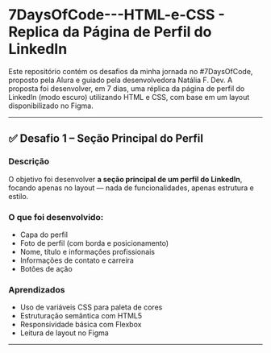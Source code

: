 # 7DaysOfCode---HTML-e-CSS - Replica da Página de Perfil do LinkedIn
Este repositório contém os desafios da minha jornada no #7DaysOfCode, proposto pela Alura e guiado pela desenvolvedora Natália F. Dev. A proposta foi desenvolver, em 7 dias, uma réplica da página de perfil do LinkedIn (modo escuro) utilizando HTML e CSS, com base em um layout disponibilizado no Figma.

---

## ✅ Desafio 1 – Seção Principal do Perfil

### Descrição
O objetivo foi desenvolver **a seção principal de um perfil do LinkedIn**, focando apenas no layout — nada de funcionalidades, apenas estrutura e estilo.

### O que foi desenvolvido:
- Capa do perfil
- Foto de perfil (com borda e posicionamento)
- Nome, título e informações profissionais
- Informações de contato e carreira
- Botões de ação

### Aprendizados
- Uso de variáveis CSS para paleta de cores
- Estruturação semântica com HTML5
- Responsividade básica com Flexbox
- Leitura de layout no Figma
---

